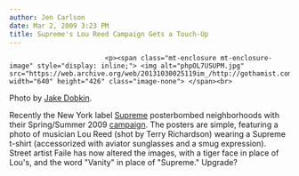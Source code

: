 ```yaml
---
author: Jen Carlson
date: Mar 2, 2009 3:23 PM
title: Supreme's Lou Reed Campaign Gets a Touch-Up
---
```



                            
                            
                            
                            <p><span class="mt-enclosure mt-enclosure-image" style="display: inline;"> <img alt="phpOL7USUPM.jpg" src="https://web.archive.org/web/20131030025119im_/http://gothamist.com/attachments/arts_jen/phpOL7USUPM.jpg" width="640" height="426" class="image-none"> </span><br>
<span class="photo_caption">Photo by <a href="https://web.archive.org/web/20131030025119/http://flickr.com/photos/bluejake/3319792091/">Jake Dobkin</a>.</span></p>

<p>Recently the New York label <a href="https://web.archive.org/web/20131030025119/http://www.supremenewyork.com/">Supreme</a> posterbombed neighborhoods with their Spring/Summer 2009 <a href="https://web.archive.org/web/20131030025119/http://www.highsnobiety.com/news/2009/02/25/lou-reed-for-supreme/">campaign</a>. The posters are simple, featuring a photo of musician Lou Reed (shot by Terry Richardson) wearing a Supreme t-shirt (accessorized with aviator sunglasses and a smug expression). Street artist Faile has now altered the images, with a tiger face in place of Lou&apos;s, and the word &quot;Vanity&quot; in place of &quot;Supreme.&quot; Upgrade?</p>
                            
                            
                            